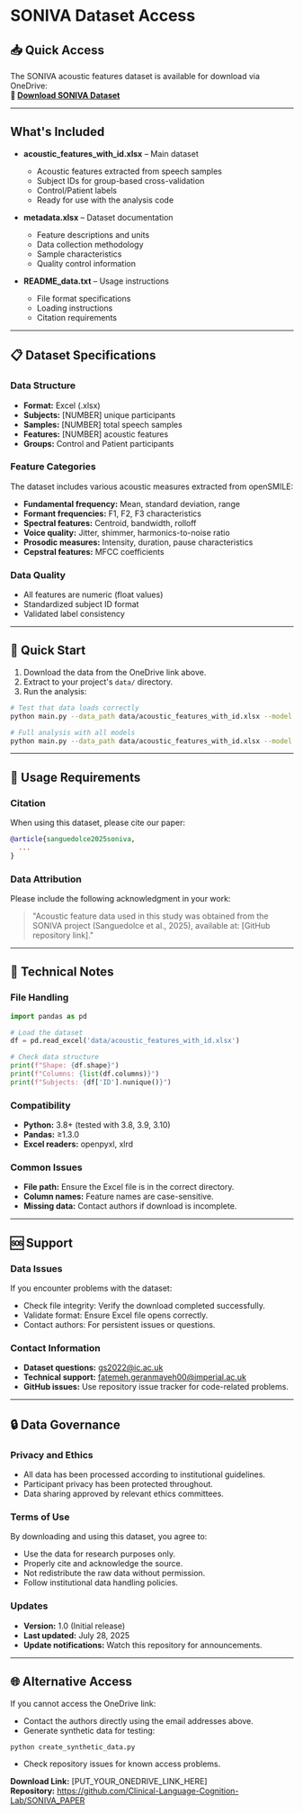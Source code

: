 # SONIVA Dataset Access

## 📥 Quick Access
The SONIVA acoustic features dataset is available for download via OneDrive:  
**🔗 [Download SONIVA Dataset](PUT_YOUR_ONEDRIVE_LINK_HERE)**

---

## What's Included

- **acoustic_features_with_id.xlsx** – Main dataset
  - Acoustic features extracted from speech samples
  - Subject IDs for group-based cross-validation
  - Control/Patient labels
  - Ready for use with the analysis code

- **metadata.xlsx** – Dataset documentation
  - Feature descriptions and units
  - Data collection methodology
  - Sample characteristics
  - Quality control information

- **README_data.txt** – Usage instructions
  - File format specifications
  - Loading instructions
  - Citation requirements

---

## 📋 Dataset Specifications

### Data Structure
- **Format:** Excel (.xlsx)
- **Subjects:** [NUMBER] unique participants
- **Samples:** [NUMBER] total speech samples
- **Features:** [NUMBER] acoustic features
- **Groups:** Control and Patient participants

### Feature Categories
The dataset includes various acoustic measures extracted from openSMILE:
- **Fundamental frequency:** Mean, standard deviation, range
- **Formant frequencies:** F1, F2, F3 characteristics
- **Spectral features:** Centroid, bandwidth, rolloff
- **Voice quality:** Jitter, shimmer, harmonics-to-noise ratio
- **Prosodic measures:** Intensity, duration, pause characteristics
- **Cepstral features:** MFCC coefficients

### Data Quality
- All features are numeric (float values)
- Standardized subject ID format
- Validated label consistency

---

## 🚀 Quick Start

1. Download the data from the OneDrive link above.
2. Extract to your project's `data/` directory.
3. Run the analysis:

```bash
# Test that data loads correctly
python main.py --data_path data/acoustic_features_with_id.xlsx --model SVM --cv_folds 3

# Full analysis with all models
python main.py --data_path data/acoustic_features_with_id.xlsx --model all
```

---

## 📝 Usage Requirements

### Citation
When using this dataset, please cite our paper:
```bibtex
@article{sanguedolce2025soniva,
  ...
}
```

### Data Attribution
Please include the following acknowledgment in your work:
> "Acoustic feature data used in this study was obtained from the SONIVA project (Sanguedolce et al., 2025), available at: [GitHub repository link]."

---

## 🔧 Technical Notes

### File Handling
```python
import pandas as pd

# Load the dataset
df = pd.read_excel('data/acoustic_features_with_id.xlsx')

# Check data structure
print(f"Shape: {df.shape}")
print(f"Columns: {list(df.columns)}")
print(f"Subjects: {df['ID'].nunique()}")
```

### Compatibility
- **Python:** 3.8+ (tested with 3.8, 3.9, 3.10)
- **Pandas:** ≥1.3.0
- **Excel readers:** openpyxl, xlrd

### Common Issues
- **File path:** Ensure the Excel file is in the correct directory.
- **Column names:** Feature names are case-sensitive.
- **Missing data:** Contact authors if download is incomplete.

---

## 🆘 Support

### Data Issues
If you encounter problems with the dataset:
- Check file integrity: Verify the download completed successfully.
- Validate format: Ensure Excel file opens correctly.
- Contact authors: For persistent issues or questions.

### Contact Information
- **Dataset questions:** gs2022@ic.ac.uk
- **Technical support:** fatemeh.geranmayeh00@imperial.ac.uk
- **GitHub issues:** Use repository issue tracker for code-related problems.

---

## 🔒 Data Governance

### Privacy and Ethics
- All data has been processed according to institutional guidelines.
- Participant privacy has been protected throughout.
- Data sharing approved by relevant ethics committees.

### Terms of Use
By downloading and using this dataset, you agree to:
- Use the data for research purposes only.
- Properly cite and acknowledge the source.
- Not redistribute the raw data without permission.
- Follow institutional data handling policies.

### Updates
- **Version:** 1.0 (Initial release)
- **Last updated:** July 28, 2025
- **Update notifications:** Watch this repository for announcements.

---

## 🌐 Alternative Access
If you cannot access the OneDrive link:
- Contact the authors directly using the email addresses above.
- Generate synthetic data for testing:
```
python create_synthetic_data.py
```
- Check repository issues for known access problems.

**Download Link:** [PUT_YOUR_ONEDRIVE_LINK_HERE]  
**Repository:** https://github.com/Clinical-Language-Cognition-Lab/SONIVA_PAPER
